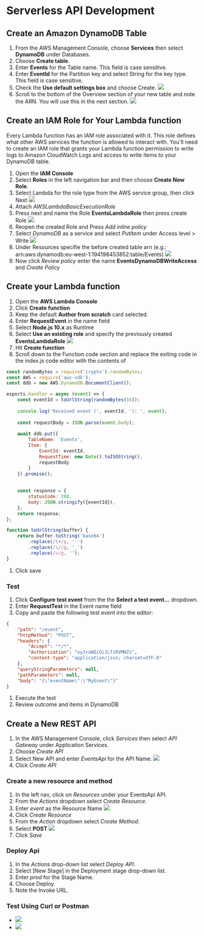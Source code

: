 # Serverless API Development
## Create an Amazon DynamoDB Table
1. From the AWS Management Console, choose **Services** then select **DynamoDB** under Databases.
1. Choose **Create table**.
1. Enter **Events** for the Table name. This field is case sensitive.
1. Enter **EventId** for the Partition key and select String for the key type. This field is case sensitive.
1. Check the **Use default settings box** and choose Create.
    ![](img/sls_01.JPG)
1. Scroll to the bottom of the Overview section of your new table and note the ARN. You will use this in the next section.
    ![](img/sls_02.JPG)

## Create an IAM Role for Your Lambda function
Every Lambda function has an IAM role associated with it. This role defines what other AWS services the function is allowed to interact with. You'll need to create an IAM role that grants your Lambda function permission to write logs to Amazon CloudWatch Logs and access to write items to your DynamoDB table.

1. Open the **IAM Console**
1. Select **Roles** in the left navigation bar and then choose **Create New Role**.
1. Select Lambda for the role type from the AWS service group, then click Next
    ![](img/sls_03.JPG)
1. Attach *AWSLambdaBasicExecutionRole*
1. Press next and name the Role **EventsLambdaRole** then press create Role
    ![](img/sls_04.JPG)
1. Reopen the created Role and Press *Add inline policy*
1. Select *DynamoDB* as a service and select *PutItem*  under Access level > Write
    ![](img/sls_05.JPG)
1. Under Resources specifie the before created table arn (e.g.: arn:aws:dynamodb:eu-west-1:194198453852:table/Events)
    ![](img/sls_06.JPG)
1. Now click *Review policy* enter the name **EventsDynamoDBWriteAccess** and *Create Policy*

## Create your Lambda function

1. Open the **AWS Lambda Console**
1. Click **Create function**
1. Keep the default **Author from scratch** card selected.
1. Enter **RequestEvent** in the name field
1. Select **Node.js 10.x** as Runtime
1. Select **Use an existing role** and specify the previously created **EventsLambdaRole**
    ![](img/sls_07.JPG)
1. Hit **Create function**
1. Scroll down to the Function code section and replace the exiting code in the index.js code editor with the contents of

```js
const randomBytes = require('crypto').randomBytes;
const AWS = require('aws-sdk');
const ddb = new AWS.DynamoDB.DocumentClient();

exports.handler = async (event) => {
    const eventId = toUrlString(randomBytes(16));
    
    console.log('Received event (', eventId, '): ', event);
    
    const requestBody = JSON.parse(event.body);
    
    await ddb.put({
        TableName: 'Events',
        Item: {
            EventId: eventId,
            RequestTime: new Date().toISOString(),
            requestBody
        }
    }).promise();
    
    
    const response = {
        statusCode: 200,
        body: JSON.stringify({eventId}),
    };
    return response;
};

function toUrlString(buffer) {
    return buffer.toString('base64')
        .replace(/\+/g, '-')
        .replace(/\//g, '_')
        .replace(/=/g, '');
}
```

1. Click save

### Test
1. Click **Configure test event** from the the **Select a test event...** dropdown.
1. Enter **RequestTest** in the Event name field
1. Copy and paste the following test event into the editor:

```json
{
    "path": "/event",
    "httpMethod": "POST",
    "headers": {
        "Accept": "*/*",
        "Authorization": "eyJraWQiOiJLTzRVMWZs",
        "content-type": "application/json; charset=UTF-8"
    },
    "queryStringParameters": null,
    "pathParameters": null,
    "body": "{\"eventName\":\"MyEvent\"}"
}
```

1. Execute the test
1. Review outcome and items in DynamoDB

## Create a New REST API
1. In the AWS Management Console, click *Services* then select *API Gateway* under Application Services.
1. Choose *Create API*
1. Select New API and enter *EventsApi* for the API Name.
    ![](img/sls_08.JPG)
1. Click *Create API*

### Create a new resource and method
1. In the left nav, click on *Resources* under your EventsApi API.
1. From the *Actions* dropdown select *Create Resource*.
1. Enter *event* as the Resource Name
    ![](img/sls_09.JPG)
1. Click *Create Resource*
1. From the *Action* dropdown select *Create Method*.
1. Select **POST**
   ![](img/sls_10.JPG)
1. Click *Save*

### Deploy Api
1. In the *Actions* drop-down list select *Deploy API*.
1. Select [New Stage] in the Deployment stage drop-down list.
1. Enter *prod* for the Stage Name.
1. Choose Deploy.
1. Note the Invoke URL. 

### Test Using Curl or Postman
- ![](img/sls_11.JPG)
- ![](img/sls_12.JPG)

